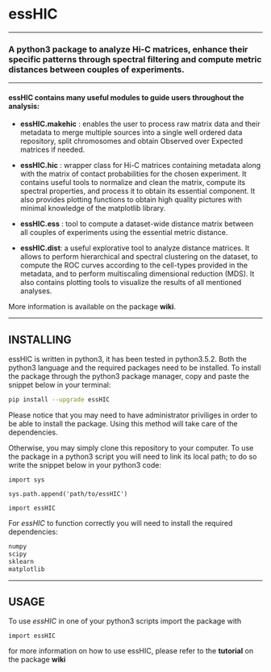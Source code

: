# essHIC
---

### A python3 package to analyze Hi-C matrices, enhance their specific patterns through spectral filtering and compute metric distances between couples of experiments.

---

#### essHIC contains many useful modules to guide users throughout the analysis:

- **essHIC.makehic** : enables the user to process raw matrix data and their metadata to merge multiple sources into a single well ordered data repository, split chromosomes and obtain Observed over Expected matrices if needed.

- **essHIC.hic** : wrapper class for Hi-C matrices containing metadata along with the matrix of contact probabilities for the chosen experiment. It contains useful tools
to normalize and clean the matrix, compute its spectral properties, and process it to obtain its essential component. It also provides plotting functions to
obtain high quality pictures with minimal knowledge of the matplotlib library.

- **essHIC.ess** : tool to compute a dataset-wide distance matrix between all couples of experiments using the essential metric distance.

- **essHIC.dist**: a useful explorative tool to analyze distance matrices. It allows to perform hierarchical and spectral clustering on the dataset, to compute the ROC curves according to the cell-types provided in the metadata, and to perform multiscaling dimensional reduction (MDS). It also contains plotting tools to visualize
the results of all mentioned analyses.

More information is available on the package **wiki**.

---

## INSTALLING

essHIC is written in python3, it has been tested in python3.5.2. Both the python3 language and the required packages need to be installed. To install the package through the python3 package manager, copy and paste the snippet below in your terminal:

```bash
pip install --upgrade essHIC 
```

Please notice that you may need to have administrator priviliges in order to be able to install the package. Using this method will take care of the dependencies.

Otherwise, you may simply clone this repository to your computer. To use the package in a python3 script you will need to link its local path; to do so write the snippet below in your python3 code:

```python3
import sys

sys.path.append('path/to/essHIC')

import essHIC
```

For *essHIC* to function correctly you will need to install the required dependencies:

```bash
numpy
scipy
sklearn
matplotlib
```

---

## USAGE

To use *essHIC* in one of your python3 scripts import the package with

```python3
import essHIC
```

for more information on how to use essHIC, please refer to the **tutorial** on the package **wiki**


